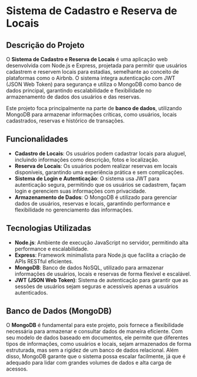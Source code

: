 # Sistema de Cadastro e Reserva de Locais

## Descrição do Projeto

O **Sistema de Cadastro e Reserva de Locais** é uma aplicação web desenvolvida com Node.js e Express, projetada para permitir que usuários cadastrem e reservem locais para estadias, semelhante ao conceito de plataformas como o Airbnb. O sistema integra autenticação com JWT (JSON Web Token) para segurança e utiliza o MongoDB como banco de dados principal, garantindo escalabilidade e flexibilidade no armazenamento de dados dos usuários e das reservas.

Este projeto foca principalmente na parte de **banco de dados**, utilizando MongoDB para armazenar informações críticas, como usuários, locais cadastrados, reservas e histórico de transações.

## Funcionalidades

- **Cadastro de Locais**: Os usuários podem cadastrar locais para aluguel, incluindo informações como descrição, fotos e localização.
- **Reserva de Locais**: Os usuários podem realizar reservas em locais disponíveis, garantindo uma experiência prática e sem complicações.
- **Sistema de Login e Autenticação**: O sistema usa JWT para autenticação segura, permitindo que os usuários se cadastrem, façam login e gerenciem suas informações com privacidade.
- **Armazenamento de Dados**: O MongoDB é utilizado para gerenciar dados de usuários, reservas e locais, garantindo performance e flexibilidade no gerenciamento das informações.

## Tecnologias Utilizadas

- **Node.js**: Ambiente de execução JavaScript no servidor, permitindo alta performance e escalabilidade.
- **Express**: Framework minimalista para Node.js que facilita a criação de APIs RESTful eficientes.
- **MongoDB**: Banco de dados NoSQL, utilizado para armazenar informações de usuários, locais e reservas de forma flexível e escalável.
- **JWT (JSON Web Token)**: Sistema de autenticação para garantir que as sessões de usuários sejam seguras e acessíveis apenas a usuários autenticados.

## Banco de Dados (MongoDB)

O **MongoDB** é fundamental para este projeto, pois fornece a flexibilidade necessária para armazenar e consultar dados de maneira eficiente. Com seu modelo de dados baseado em documentos, ele permite que diferentes tipos de informações, como usuários e locais, sejam armazenados de forma estruturada, mas sem a rigidez de um banco de dados relacional. Além disso, MongoDB garante que o sistema possa escalar facilmente, já que é adequado para lidar com grandes volumes de dados e alta carga de acessos.
